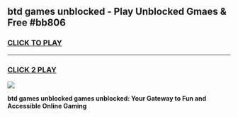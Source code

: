 
## btd games unblocked - Play Unblocked Gmaes & Free #bb806
<h3>
<a href="https://news.freeplayer.one?title=btd_games_unblocked&ref=26F">CLICK TO PLAY</a></h3>
<hr>

<h3>
<a href="https://news.freeplayer.one?title=btd_games_unblocked&ref=26F">CLICK 2 PLAY</a>
  
</h3>

<a href="https://news.freeplayer.one?title=btd_games_unblocked&ref=26F/"><img src="https://clearcache.store/games.png"></a>


**btd games unblocked games unblocked: Your Gateway to Fun and Accessible Online Gaming**
